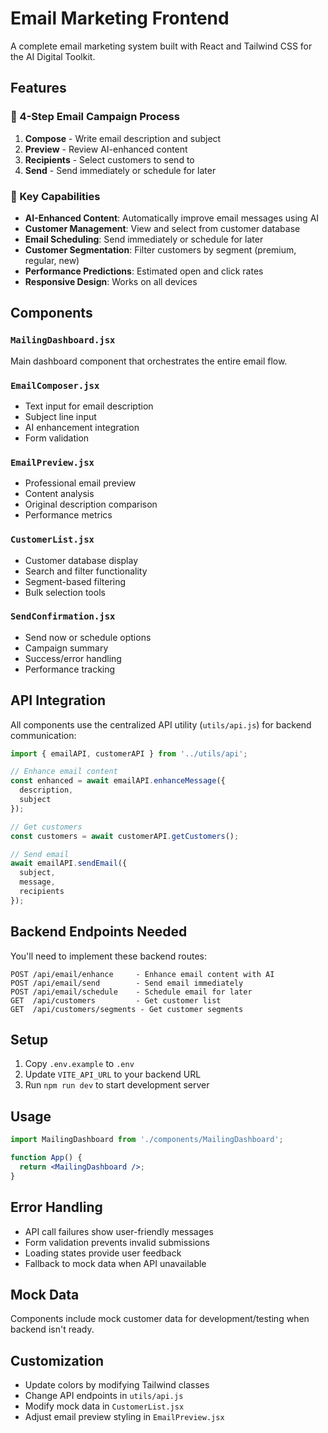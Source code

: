 # Email Marketing Frontend

A complete email marketing system built with React and Tailwind CSS for the AI Digital Toolkit.

## Features

### 📧 4-Step Email Campaign Process

1. **Compose** - Write email description and subject
2. **Preview** - Review AI-enhanced content  
3. **Recipients** - Select customers to send to
4. **Send** - Send immediately or schedule for later

### 🎯 Key Capabilities

- **AI-Enhanced Content**: Automatically improve email messages using AI
- **Customer Management**: View and select from customer database
- **Email Scheduling**: Send immediately or schedule for later
- **Customer Segmentation**: Filter customers by segment (premium, regular, new)
- **Performance Predictions**: Estimated open and click rates
- **Responsive Design**: Works on all devices

## Components

### `MailingDashboard.jsx`
Main dashboard component that orchestrates the entire email flow.

### `EmailComposer.jsx`
- Text input for email description
- Subject line input
- AI enhancement integration
- Form validation

### `EmailPreview.jsx`
- Professional email preview
- Content analysis
- Original description comparison
- Performance metrics

### `CustomerList.jsx`
- Customer database display
- Search and filter functionality
- Segment-based filtering
- Bulk selection tools

### `SendConfirmation.jsx`
- Send now or schedule options
- Campaign summary
- Success/error handling
- Performance tracking

## API Integration

All components use the centralized API utility (`utils/api.js`) for backend communication:

```javascript
import { emailAPI, customerAPI } from '../utils/api';

// Enhance email content
const enhanced = await emailAPI.enhanceMessage({
  description,
  subject
});

// Get customers
const customers = await customerAPI.getCustomers();

// Send email
await emailAPI.sendEmail({
  subject,
  message,
  recipients
});
```

## Backend Endpoints Needed

You'll need to implement these backend routes:

```
POST /api/email/enhance     - Enhance email content with AI
POST /api/email/send        - Send email immediately  
POST /api/email/schedule    - Schedule email for later
GET  /api/customers         - Get customer list
GET  /api/customers/segments - Get customer segments
```

## Setup

1. Copy `.env.example` to `.env`
2. Update `VITE_API_URL` to your backend URL
3. Run `npm run dev` to start development server

## Usage

```jsx
import MailingDashboard from './components/MailingDashboard';

function App() {
  return <MailingDashboard />;
}
```

## Error Handling

- API call failures show user-friendly messages
- Form validation prevents invalid submissions
- Loading states provide user feedback
- Fallback to mock data when API unavailable

## Mock Data

Components include mock customer data for development/testing when backend isn't ready.

## Customization

- Update colors by modifying Tailwind classes
- Change API endpoints in `utils/api.js`
- Modify mock data in `CustomerList.jsx`
- Adjust email preview styling in `EmailPreview.jsx`
